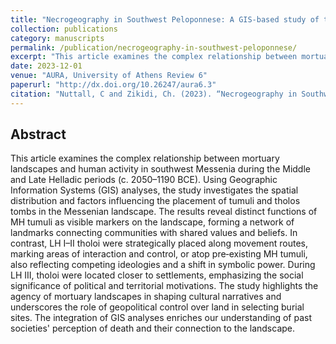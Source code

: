```yaml
---
title: "Necrogeography in Southwest Peloponnese: A GIS-based study of the spatial distribution of Bronze Age tumulus and tholos tombs in Messenia"
collection: publications
category: manuscripts
permalink: /publication/necrogeography-in-southwest-peloponnese/
excerpt: "This article examines the complex relationship between mortuary landscapes and human activity in southwest Messenia during the Middle and Late Helladic periods, utilising GIS analyses to investigate the spatial distribution of tumuli and tholos tombs."
date: 2023-12-01
venue: "AURA, University of Athens Review 6"
paperurl: "http://dx.doi.org/10.26247/aura6.3"
citation: "Nuttall, C and Zikidi, Ch. (2023). “Necrogeography in Southwest Peloponnese. A GIS-based study of the spatial distribution of Bronze Age tumulus and tholos tombs in Messenia”, AURA, University of Athens Review 6, 69–97."
---
```


## Abstract

This article examines the complex relationship between mortuary landscapes and human activity in southwest Messenia during the Middle and Late Helladic periods (c. 2050–1190 BCE). Using Geographic Information Systems (GIS) analyses, the study investigates the spatial distribution and factors influencing the placement of tumuli and tholos tombs in the Messenian landscape. The results reveal distinct functions of MH tumuli as visible markers on the landscape, forming a network of landmarks connecting communities with shared values and beliefs. In contrast, LH I–II tholoi were strategically placed along movement routes, marking areas of interaction and control, or atop pre‑existing MH tumuli, also reflecting competing ideologies and a shift in symbolic power. During LH III, tholoi were located closer to settlements, emphasizing the social significance of political and territorial motivations. The study highlights the agency of mortuary landscapes in shaping cultural narratives and underscores the role of geopolitical control over land in selecting burial sites. The integration of GIS analyses enriches our understanding of past societies' perception of death and their connection to the landscape.
